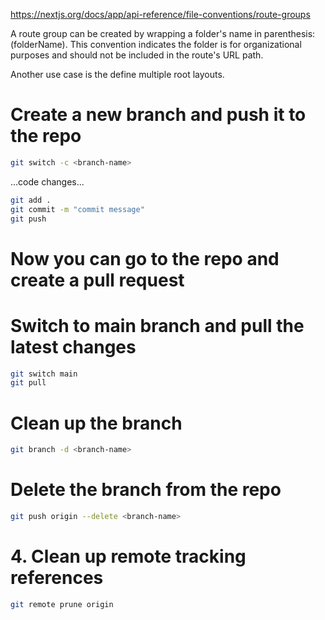 https://nextjs.org/docs/app/api-reference/file-conventions/route-groups

A route group can be created by wrapping a folder's name in parenthesis: (folderName).
This convention indicates the folder is for organizational purposes and should not be included in the route's URL path.

Another use case is the define multiple root layouts.

# Create a new branch and push it to the repo

```bash
git switch -c <branch-name>
```
...code changes...
```bash
git add .
git commit -m "commit message"
git push
```
# Now you can go to the repo and create a pull request

# Switch to main branch and pull the latest changes
```bash
git switch main
git pull
```
# Clean up the branch
```bash
git branch -d <branch-name>
```
# Delete the branch from the repo
```bash
git push origin --delete <branch-name>
```
# 4. Clean up remote tracking references
```bash
git remote prune origin
```
